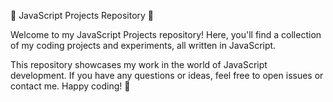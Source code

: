 🚀 JavaScript Projects Repository 🚀 

Welcome to my JavaScript Projects repository! Here, you'll find a collection of my coding projects and experiments, all written in JavaScript. 

This repository showcases my work in the world of JavaScript development.  If you have any questions or ideas, feel free to open issues or contact me. Happy coding! 🌟

